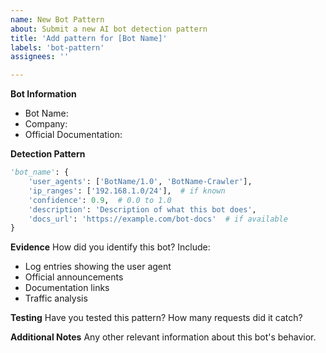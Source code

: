 ```yaml
---
name: New Bot Pattern
about: Submit a new AI bot detection pattern
title: 'Add pattern for [Bot Name]'
labels: 'bot-pattern'
assignees: ''

---
```


**Bot Information**
- Bot Name:
- Company:
- Official Documentation:

**Detection Pattern**
```python
'bot_name': {
    'user_agents': ['BotName/1.0', 'BotName-Crawler'],
    'ip_ranges': ['192.168.1.0/24'],  # if known
    'confidence': 0.9,  # 0.0 to 1.0
    'description': 'Description of what this bot does',
    'docs_url': 'https://example.com/bot-docs'  # if available
}
```

**Evidence**
How did you identify this bot? Include:
- Log entries showing the user agent
- Official announcements
- Documentation links
- Traffic analysis

**Testing**
Have you tested this pattern? How many requests did it catch?

**Additional Notes**
Any other relevant information about this bot's behavior.
